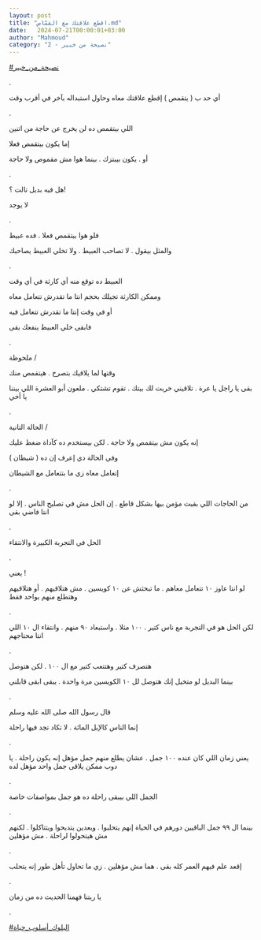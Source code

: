 ```yaml
---
layout: post
title: "اقطع علاقتك مع القمّاص.md"
date:   2024-07-21T00:00:01+03:00
author: "Mahmoud"
category: "2 - نصيحة من خبير"
---
```

[<u>\#نصيحة_من_خبير</u>](https://www.facebook.com/hashtag/%D9%86%D8%B5%D9%8A%D8%AD%D8%A9_%D9%85%D9%86_%D8%AE%D8%A8%D9%8A%D8%B1?__eep__=6&__cft__%5b0%5d=AZXkT7LxpJkIDdbQ2bCp0Q8Zyu-svv6juTzoLyC0ARx-GTh6T0y1WyF-siwWxn0Wyh3NkMt7TrV3DZ_vedM56rhNvGqN8Lnj2FACi7vb6gcTXqMFgNqqbGMW07KeQ-ayO_z_afo0MCC9Fa2DwuWDTesxPyz4_yMzijVxmd_TKLZVMcuA-rdEOlVfkNmlBveX5OE&__tn__=*NK-R)

.

أي حد ب ( يتقمص ) إقطع علاقتك معاه وحاول استبداله بآخر
في أقرب وقت

.

اللي بيتقمص ده لن يخرج عن حاجة من اتنين

إما يكون بيتقمص فعلا

أو . يكون بيبتزك . بينما هوا مش مقموص ولا حاجة

.

هل فيه بديل تالت ؟!

لا يوجد

.

فلو هوا بيتقمص فعلا . فده عبيط

والمثل بيقول . لا تصاحب العبيط . ولا تخلي العبيط
يصاحبك

.

العبيط ده توقع منه أي كارثة في أي وقت

وممكن الكارثة تجيلك بحجم انتا ما تقدرش تتعامل
معاه

أو في وقت إنتا ما تقدرش تتعامل فيه

فابقى خلي العبيط ينفعك بقى

.

ملحوظة /

وقتها لما يلاقيك بتصرخ . هيتقمص منك

بقى يا راجل يا عرة . تلاقيني خربت لك بيتك . تقوم تشتكي .
ملعون أبو العشرة اللي بيننا يا أخي

.

الحالة التانية /

إنه يكون مش بيتقمص ولا حاجة . لكن بيستخدم ده كآداة ضغط
عليك

وفي الحالة دي إعرف إن ده ( شيطان )

إتعامل معاه زي ما بتتعامل مع الشيطان

.

من الحاجات اللي بقيت مؤمن بيها بشكل قاطع . إن الحل مش في
تصليح الناس . إلا لو انتا فاضي بقى

.

الحل في التجربة الكبيرة والانتقاء

.

يعني !

لو انتا عاوز ١٠ تتعامل معاهم . ما تبحثش عن ١٠ كويسين .
مش هتلاقيهم . أو هتلاقيهم وهتطلع منهم بواحد فقط

.

لكن الحل هو في التجربة مع ناس كتير . ١٠٠ مثلا . واستبعاد
٩٠ منهم . وانتقاء ال ١٠ اللي انتا محتاجهم

.

هتصرف كتير وهتتعب كتير مع ال ١٠٠ . لكن هتوصل

بينما البديل لو متخيل إنك هتوصل لل ١٠ الكويسين مرة واحدة
. يبقى ابقى قابلني

.

قال رسول الله صلى الله عليه وسلم

إنما الناس كالإبل المائة . لا تكاد تجد فيها راحلة

.

يعني زمان اللي كان عنده ١٠٠ جمل . عشان يطلع منهم جمل
مؤهل إنه يكون راحلة . يا دوب ممكن يلاقى جمل واحد مؤهل لده

.

الجمل اللي بيبقى راحلة ده هو جمل بمواصفات خاصة

.

بينما ال ٩٩ جمل الباقيين دورهم في الحياة إنهم يتحلبوا .
وبعدين يتدبحوا ويتتاكلوا . لكنهم مش هيتحولوا لراحلة . مش مؤهلين

.

إقعد علم فيهم العمر كله بقى . هما مش مؤهلين . زي ما
تحاول تأهل طور إنه يتحلب

.

يا ريتنا فهمنا الحديث ده من زمان

.

[<u>\#البلوك_أسلوب_حياة</u>](https://www.facebook.com/hashtag/%D8%A7%D9%84%D8%A8%D9%84%D9%88%D9%83_%D8%A3%D8%B3%D9%84%D9%88%D8%A8_%D8%AD%D9%8A%D8%A7%D8%A9?__eep__=6&__cft__%5b0%5d=AZXkT7LxpJkIDdbQ2bCp0Q8Zyu-svv6juTzoLyC0ARx-GTh6T0y1WyF-siwWxn0Wyh3NkMt7TrV3DZ_vedM56rhNvGqN8Lnj2FACi7vb6gcTXqMFgNqqbGMW07KeQ-ayO_z_afo0MCC9Fa2DwuWDTesxPyz4_yMzijVxmd_TKLZVMcuA-rdEOlVfkNmlBveX5OE&__tn__=*NK-R)
